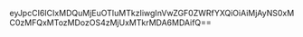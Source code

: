 eyJpcCI6ICIxMDQuMjEuOTIuMTkzIiwgInVwZGF0ZWRfYXQiOiAiMjAyNS0xMC0zMFQxMTozMDozOS4zMjUxMTkrMDA6MDAifQ==
